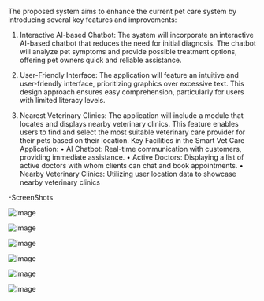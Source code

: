 The proposed system aims to enhance the current pet care system by introducing several key features and improvements:
	
1. Interactive AI-based Chatbot: The system will incorporate an interactive AI-based chatbot that reduces the need for initial diagnosis. The chatbot will analyze pet symptoms and provide possible treatment options, offering pet owners quick and reliable assistance.

2. User-Friendly Interface: The application will feature an intuitive and user-friendly interface, prioritizing graphics over excessive text. This design approach ensures easy comprehension, particularly for users with limited literacy levels.

3. Nearest Veterinary Clinics: The application will include a module that locates and displays nearby veterinary clinics. This feature enables users to find and select the most suitable veterinary care provider for their pets based on their location.
Key Facilities in the Smart Vet Care Application:
•	AI Chatbot: Real-time communication with customers, providing immediate assistance.
•	Active Doctors: Displaying a list of active doctors with whom clients can chat and book appointments.
•	Nearby Veterinary Clinics: Utilizing user location data to showcase nearby veterinary clinics

-ScreenShots


![image](https://github.com/03areeba23/smart_vet_care/assets/107947371/3eb029fc-b13a-4dc6-ad7e-84fee0e83a69)  

![image](https://github.com/03areeba23/smart_vet_care/assets/107947371/1fd37947-2159-459a-bb6a-111d31d72a30)

![image](https://github.com/03areeba23/smart_vet_care/assets/107947371/c7607628-d117-45be-93ee-765cc83eec6c)   

![image](https://github.com/03areeba23/smart_vet_care/assets/107947371/4b5a75be-39d1-4551-94ff-b11467d73ac8)

![image](https://github.com/03areeba23/smart_vet_care/assets/107947371/313b7f73-8aec-4a35-886d-21a973ab0eed)

![image](https://github.com/03areeba23/smart_vet_care/assets/107947371/0aede5d1-b4ea-4a44-b30c-c749c8f69e1e)

